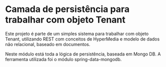 Camada de persistência para trabalhar com objeto Tenant
==============

Este projeto é parte de um simples sistema para trabalhar com objeto Tenant, utilizando REST
com conceitos de HyperMedia e modelo de dados não relacional, baseado em documentos.

Neste módulo está toda a lógica de persistência, baseada em Mongo DB.
A ferramenta utilizada foi o módulo spring-data-mongodb.
